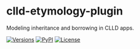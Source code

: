 # clld-etymology-plugin

Modeling inheritance and borrowing in CLLD apps.

[![Versions](https://img.shields.io/pypi/pyversions/clld-etymology-plugin)](https://www.python.org/)
[![PyPI](https://img.shields.io/pypi/v/clld-etymology-plugin.svg)](https://pypi.org/project/clld-etymology-plugin)
[![License](https://img.shields.io/github/license/fmatter/clld-etymology-plugin)](https://www.apache.org/licenses/LICENSE-2.0)
